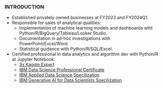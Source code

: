 ### INTRODUCTION
* Established privately owned businesses at FY2023 and FY2024Q1.
* Responsible for sales of analytical qualities:
  * Implementation of machine learning models and dashboards wiht Python/R/BigQuery/Tableau/Looker Studio.
  * Documentation in ad-hoc investigations with PowerPoint/Excel/Word.
  * Statistical guidance with Python/R/SQL/Excel.
* Certified professional in data analytics and algorithm dev with Python/R at Jupyter Notebook:
  * [3x Kaggle Expert](https://github.com/Satoru-Shibata-JPN/Kaggle/blob/main/Evidence_3x_Kaggle_Expert.pdf)
  * [IBM Data Science Professional Certificate](https://www.credly.com/badges/c401bae6-9e5c-4071-8301-871a4283e4b2)
  * [IBM Applied Data Science Specilization](https://www.coursera.org/account/accomplishments/specialization/UYB8WV8FQDSH)
  * [IBM Generative AI for Data Scientists Specilization](https://www.coursera.org/account/accomplishments/specialization/EQMNLGETBUM3)
